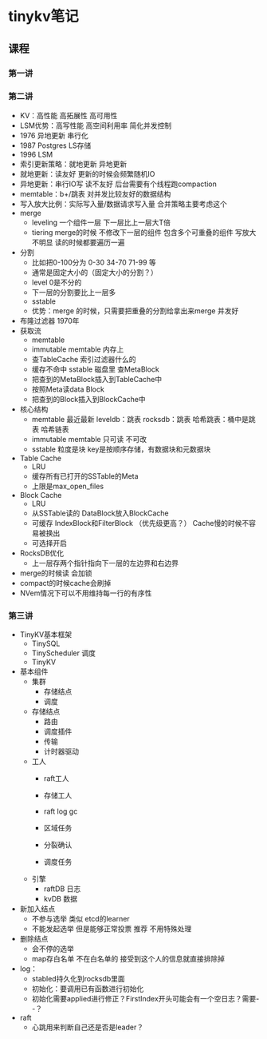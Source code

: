 # tinykv笔记

## 课程

### 第一讲

### 第二讲

+ KV：高性能 高拓展性 高可用性
+ LSM优势：高写性能 高空间利用率 简化并发控制
+ 1976 异地更新 串行化
+ 1987 Postgres LS存储
+ 1996 LSM
+ 索引更新策略：就地更新 异地更新
+ 就地更新：读友好 更新的时候会频繁随机IO
+ 异地更新：串行IO写 读不友好 后台需要有个线程跑compaction
+ memtable：b+/跳表 对并发比较友好的数据结构
+ 写入放大比例：实际写入量/数据请求写入量 合并策略主要考虑这个
+ merge
    + leveling 一个组件一层 下一层比上一层大T倍
    + tiering merge的时候 不修改下一层的组件 包含多个可重叠的组件 写放大不明显 读的时候都要遍历一遍
+ 分割
    + 比如把0-100分为 0-30 34-70 71-99 等
    + 通常是固定大小的（固定大小的分割？）
    + level 0是不分的
    + 下一层的分割要比上一层多
    + sstable
    + 优势：merge 的时候，只需要把重叠的分割给拿出来merge 并发好
+ 布隆过滤器 1970年
+ 获取流
    + memtable
    + immutable memtable 内存上
    + 查TableCache 索引过滤器什么的
    + 缓存不命中 sstable 磁盘里 查MetaBlock
    + 把查到的MetaBlock插入到TableCache中
    + 按照Meta读data Block 
    + 把查到的Block插入到BlockCache中
+ 核心结构
    + memtable 最近最新 leveldb：跳表 rocksdb：跳表 哈希跳表：桶中是跳表 哈希链表
    + immutable memtable 只可读 不可改
    + sstable 粒度是块 key是按顺序存储，有数据块和元数据块
+ Table Cache
    + LRU
    + 缓存所有已打开的SSTable的Meta
    + 上限是max_open_files
+ Block Cache
    + LRU
    + 从SSTable读的 DataBlock放入BlockCache
    + 可缓存 IndexBlock和FilterBlock （优先级更高？） Cache慢的时候不容易被换出
    + 可选择开启
+ RocksDB优化
    + 上一层存两个指针指向下一层的左边界和右边界
+ merge的时候读 会加锁
+ compact的时候cache会刷掉
+ NVem情况下可以不用维持每一行的有序性

### 第三讲

+ TinyKV基本框架
    + TinySQL
    + TinyScheduler 调度
    + TinyKV
+ 基本组件
    + 集群
        + 存储结点
        + 调度
    + 存储结点
        + 路由
        + 调度插件
        + 传输
        + 计时器驱动
    + 工人
        + raft工人
        + 存储工人
        + raft log gc
        + 区域任务
        + 分裂确认
          
        + 调度任务
    + 引擎
        + raftDB 日志
        + kvDB 数据 
+ 新加入结点
    + 不参与选举 类似 etcd的learner
    + 不能发起选举 但是能够正常投票 推荐 不用特殊处理
+ 删除结点
    + 会不停的选举
    + map存白名单 不在白名单的 接受到这个人的信息就直接排除掉
+ log：
    + stabled持久化到rocksdb里面
    + 初始化：要调用已有函数进行初始化
    + 初始化需要applied进行修正？FirstIndex开头可能会有一个空日志？需要--？
+ raft
    + 心跳用来判断自己还是否是leader？ 